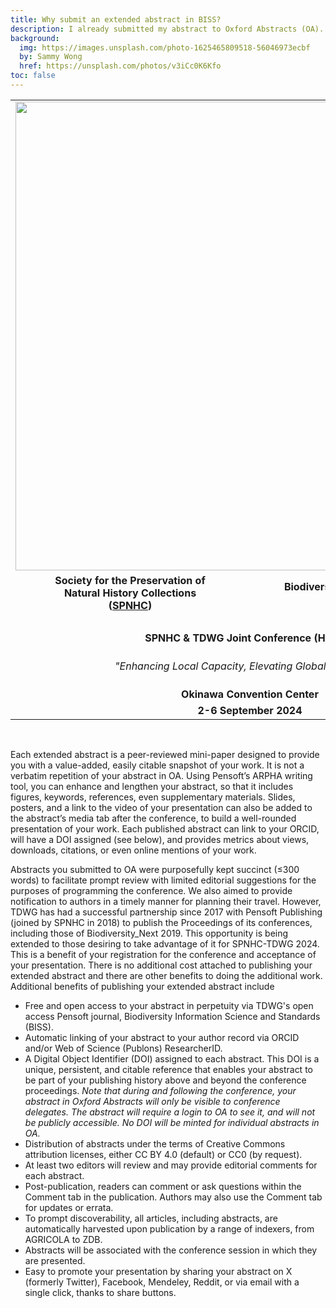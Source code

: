 ```yaml
---
title: Why submit an extended abstract in BISS?
description: I already submitted my abstract to Oxford Abstracts (OA). Why should I expand and publish it as part of the SPNHC-TDWG 2024 conference proceedings in Biodiversity Information Science and Standards (BISS)?
background:
  img: https://images.unsplash.com/photo-1625465809518-56046973ecbf
  by: Sammy Wong
  href: https://unsplash.com/photos/v3iCc0K6Kfo
toc: false
---
```


<table style="width: 100%; border-collapse: collapse;" border="0">
<tbody>
<tr style="height: 234px;">
 <td colspan="2" style="width: 100%; text-align: center"><img src="https://static.tdwg.org/conferences/2024/images/spnhc-tdwg-2024-logo-w-credit-line.png" 
     width="750">
 </td>
</tr>
<tr>
<td style="text-align: center; width: 50%;"><strong>Society for the Preservation of</strong><br /><strong>Natural History Collections<br />(<a href="https://www.spnhc.org">SPNHC</a>)</strong></td>
<td style="text-align: center; width: 50%;"><strong>Biodiversity Information Standards</strong><br /><strong>(<a href="https://www.tdwg.org/">TDWG</a>)</strong></td>
</tr>
<tr>
<td style="text-align: center; width: 100%;" colspan="2">&nbsp;</td>
</tr>
<tr style="height: 18px;">
<td style="text-align: center; height: 18px; width: 100%;" colspan="2"><strong>SPNHC &amp; TDWG Joint Conference (Hybrid)</strong></td>
</tr>
 <tr>
  <td style="text-align: center; width: 100%; height: 4em;" colspan="2"><i>&quot;Enhancing Local Capacity, Elevating Global Standards.&quot;</i></td>
 </tr>
<tr style="height: 18px;">
<td style="width: 100%; text-align: center; height: 18px;" colspan="2"><strong>Okinawa Convention Center</strong></td>
</tr>
<tr style="height: 18px;">
<td style="text-align: center; height: 18px; width: 100%;" colspan="2"><strong>2-6 September 2024</strong></td>
</tr>
</tbody>
</table>

<p>&nbsp;</p>

Each extended abstract is a peer-reviewed mini-paper designed to provide you with a value-added, easily citable snapshot of your work. It is not a verbatim repetition of your abstract in OA. Using Pensoft’s ARPHA writing tool, you can enhance and lengthen your abstract, so that it includes figures, keywords, references, even supplementary materials. Slides, posters, and a link to the video of your presentation can also be added to the abstract’s media tab after the conference, to build a well-rounded presentation of your work. Each published abstract can link to your ORCID, will have a DOI assigned (see below), and provides metrics about views, downloads, citations, or even online mentions of your work. 

Abstracts you submitted to OA were purposefully kept succinct (≤300 words) to facilitate prompt review  with limited editorial suggestions for the purposes of programming the conference. We also aimed to provide notification to authors in a timely manner for planning their travel. However, TDWG has had a successful partnership since 2017 with Pensoft Publishing (joined by SPNHC in 2018) to publish the Proceedings of its conferences, including those of Biodiversity_Next 2019. This opportunity is being extended to those desiring to take advantage of it for SPNHC-TDWG 2024. This is a benefit of your registration for the conference and acceptance of your presentation. There is no additional cost attached to publishing your extended abstract and there are other benefits to doing the additional work.
Additional benefits of publishing your extended abstract include

- Free and open access to your abstract in perpetuity  via TDWG's open access Pensoft journal, Biodiversity Information Science and Standards (BISS).
- Automatic linking of your abstract to your author record via ORCID and/or Web of Science (Publons) ResearcherID.
- A Digital Object Identifier (DOI) assigned to each abstract. This DOI is a unique, persistent, and citable reference that enables your abstract to be part of your publishing history above and beyond the conference proceedings. 
_Note that during and following the conference, your abstract in Oxford Abstracts will only be visible to conference delegates. The abstract will require a login to OA to see it, and will not be publicly accessible. No DOI will be minted for individual abstracts in OA._
- Distribution of abstracts under the terms of Creative Commons attribution licenses, either CC BY 4.0 (default) or CC0 (by request).
- At least two editors will review and may provide editorial comments for each abstract.
- Post-publication, readers can comment or ask questions within the Comment tab in the publication. Authors may also use the Comment tab for updates or errata.
- To prompt discoverability, all articles, including abstracts, are automatically harvested upon publication by a range of indexers, from AGRICOLA to ZDB.
- Abstracts will be associated with the conference session in which they are presented.
- Easy to promote your presentation by sharing your abstract on X (formerly Twitter), Facebook, Mendeley, Reddit, or via email with a single click, thanks to share buttons.
